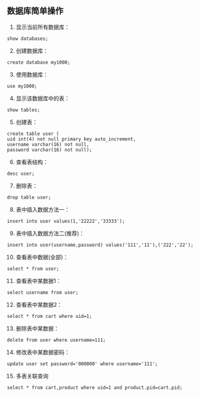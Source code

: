 ## 数据库简单操作

1. 显示当前所有数据库：  
``` shell
show databases;
```  
2. 创建数据库：  
``` shell
create database my1000;
```  
3. 使用数据库：  
``` shell
use my1000;
```  
4. 显示该数据库中的表：  
``` shell
show tables;
```  
5. 创建表：  
``` shell  
create table user (  
uid int(4) not null primary key auto_increment, 
username varchar(16) not null, 
password varchar(16) not null);
```  
6. 查看表结构：  
``` shell
desc user;
``` 
7. 删除表：  
``` shell
drop table user;
```
8. 表中插入数据方法一：  
``` shell
insert into user values(1,'22222','33333');
```  
9. 表中插入数据方法二(推荐)：  
``` shell
insert into user(username,password) values('111','11'),('222','22');
```    
10. 查看表中数据(全部)：  
``` shell
select * from user;
```  
11. 查看表中某数据1：  
``` shell
select username from user;
``` 
12. 查看表中某数据2：  
``` shell
select * from cart where uid=1;
``` 
13. 删除表中某数据：  
``` shell
delete from user where username=111;
```  
14. 修改表中某数据密码：  
``` shell
update user set password='000000' where username='111';
```  
15. 多表关联查询
``` shell
select * from cart,product where uid=1 and product.pid=cart.pid;
```




























